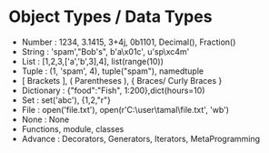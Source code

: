 # Object Types / Data Types

- Number : 1234, 3.1415, 3+4j, 0b1101, Decimal(), Fraction()
- String : 'spam',"Bob's", b'a\x01c', u'sp\xc4m'
- List : [1,2,3,['a','b',3],4], list(range(10))
- Tuple : (1, 'spam', 4), tuple("spam"), namedtuple
- [ Brackets ],    ( Parentheses ),   { Braces/ Curly Braces }
- Dictionary : {"food":"Fish", 1:200},dict(hours=10)
- Set : set('abc'), {1,2,"r"}
- File : open('file.txt'), open(r'C:\user\tamal\file.txt', 'wb')
- None : None
- Functions, module, classes
- Advance : Decorators, Generators, Iterators, MetaProgramming